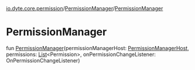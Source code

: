 [io.dyte.core.permission](../index.md)/[PermissionManager](index.md)/[PermissionManager](-permission-manager.md)

# PermissionManager


fun [PermissionManager](-permission-manager.md)(permissionManagerHost: [PermissionManagerHost](../-permission-manager-host/index.md), permissions: [List](https://kotlinlang.org/api/latest/jvm/stdlib/kotlin.collections/-list/index.html)&lt;Permission&gt;, onPermissionChangeListener: OnPermissionChangeListener)

